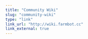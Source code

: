 ```yaml
---
title: "Community Wiki"
slug: "community-wiki"
type: "link"
link_url: "http://wiki.farmbot.cc"
link_external: true
---
```


